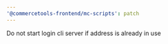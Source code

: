 ```yaml
---
'@commercetools-frontend/mc-scripts': patch
---
```


Do not start login cli server if address is already in use
